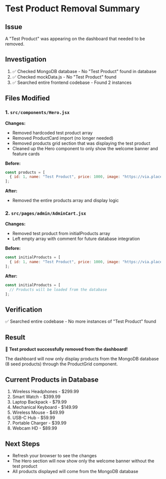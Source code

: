 # Test Product Removal Summary

## Issue
A "Test Product" was appearing on the dashboard that needed to be removed.

## Investigation
1. ✅ Checked MongoDB database - No "Test Product" found in database
2. ✅ Checked mockData.js - No "Test Product" found
3. ✅ Searched entire frontend codebase - Found 2 instances

## Files Modified

### 1. `src/components/Hero.jsx`
**Changes:**
- Removed hardcoded test product array
- Removed ProductCard import (no longer needed)
- Removed products grid section that was displaying the test product
- Cleaned up the Hero component to only show the welcome banner and feature cards

**Before:**
```javascript
const products = [
  { id: 1, name: "Test Product", price: 1000, image: "https://via.placeholder.com/150", description: "Test", rating: 5, reviews: 10, stock: 20 }
];
```

**After:**
- Removed the entire products array and display logic

### 2. `src/pages/admin/AdminCart.jsx`
**Changes:**
- Removed test product from initialProducts array
- Left empty array with comment for future database integration

**Before:**
```javascript
const initialProducts = [
  { id: 1, name: "Test Product", price: 1000, image: "https://via.placeholder.com/150", description: "Test", rating: 5, reviews: 10, stock: 20 }
];
```

**After:**
```javascript
const initialProducts = [
  // Products will be loaded from the database
];
```

## Verification
✅ Searched entire codebase - No more instances of "Test Product" found

## Result
🎉 **Test product successfully removed from the dashboard!**

The dashboard will now only display products from the MongoDB database (8 seed products) through the ProductGrid component.

## Current Products in Database
1. Wireless Headphones - $299.99
2. Smart Watch - $399.99
3. Laptop Backpack - $79.99
4. Mechanical Keyboard - $149.99
5. Wireless Mouse - $49.99
6. USB-C Hub - $59.99
7. Portable Charger - $39.99
8. Webcam HD - $89.99

## Next Steps
- Refresh your browser to see the changes
- The Hero section will now show only the welcome banner without the test product
- All products displayed will come from the MongoDB database